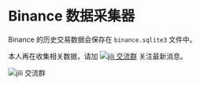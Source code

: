 # Binance 数据采集器

Binance 的历史交易数据会保存在 `binance.sqlite3` 文件中。

本人再在收集相关数据，请加
<a target="_blank" href="//shang.qq.com/wpa/qunwpa?idkey=7f61280435c41608fb8cb96cf8af7d31ef0007c44b223c9e3596ce84dec329bc"><img border="0" src="https://img.shields.io/badge/QQ%20群-23%2053%2000%2093-blue.svg" alt="jili 交流群" title="jili 交流群"></a> 关注最新消息。

![jili 交流群](https://user-images.githubusercontent.com/6028869/68080839-5d677700-fe3e-11e9-9e1d-9eeb71e5832c.jpg)